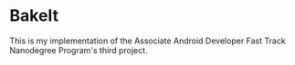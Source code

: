 # BakeIt
This is my implementation of the Associate Android Developer Fast Track Nanodegree Program's third project.
